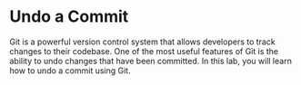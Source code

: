 # Undo a Commit

Git is a powerful version control system that allows developers to track changes to their codebase. One of the most useful features of Git is the ability to undo changes that have been committed. In this lab, you will learn how to undo a commit using Git.

